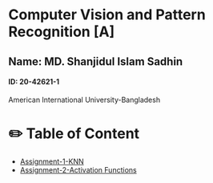 # Computer Vision and Pattern Recognition [A]
## Name: MD. Shanjidul Islam Sadhin
#### ID: 20-42621-1
American International University-Bangladesh

# ✏️ Table of Content
+ [Assignment-1-KNN]()
+ [Assignment-2-Activation Functions]()